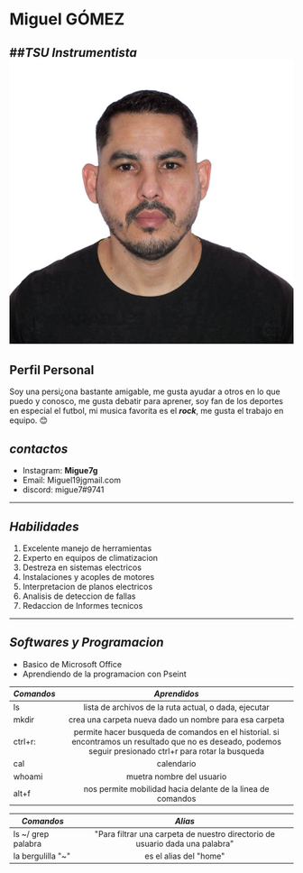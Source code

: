 # **Miguel GÓMEZ**
##_TSU Instrumentista_
![foto](imagen.jpg)
---
## **Perfil Personal**
Soy una persi¿ona bastante amigable, me gusta ayudar a otros en lo que puedo y conosco, me gusta debatir para aprener, soy fan de los deportes en especial el futbol, mi musica favorita es el ***rock***, me gusta el trabajo en equipo. 😊
## ***contactos***
* Instagram: **Migue7g**
* Email: Miguel19jgmail.com
* discord: migue7#9741
---
## ***Habilidades***
1.  Excelente manejo de herramientas
2.  Experto en equipos de climatizacion 
3.  Destreza en sistemas electricos 
4.  Instalaciones y acoples de motores 
5.  Interpretacion de planos electricos 
6.  Analisis de deteccion de fallas
7.  Redaccion de Informes tecnicos
---
## ***Softwares y Programacion***
* Basico de Microsoft Office
* Aprendiendo de la programacion con Pseint 

| ***Comandos*** | ***Aprendidos***|
|----------------|:---------------:|
|ls              | lista de archivos de la ruta actual, o dada, ejecutar|
|mkdir           | crea una carpeta nueva dado un nombre para esa carpeta |
| ctrl+r:        | permite hacer busqueda de comandos en el historial. si encontramos un resultado que no es deseado, podemos seguir presionado ctrl+r para rotar la busqueda|
|cal             |calendario|
| whoami         | muetra nombre del usuario|
|alt+f           |nos permite mobilidad hacia delante de la linea de comandos|


 
 
|  ***Comandos*** | ***Alias***|
|------------------|:----------:|
| ls ~/ grep palabra| "Para filtrar una carpeta de nuestro directorio de usuario dada una palabra"|
|la bergulilla "~"|es el alias del "home"|
 